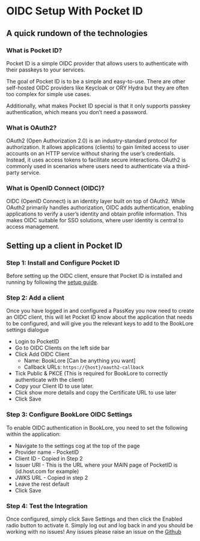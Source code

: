 # OIDC Setup With Pocket ID

## A quick rundown of the technologies

### What is Pocket ID?

Pocket ID is a simple OIDC provider that allows users to authenticate with their passkeys to your services.

The goal of Pocket ID is to be a simple and easy-to-use. There are other self-hosted OIDC providers like Keycloak or ORY Hydra but they are often too complex for simple use cases.

Additionally, what makes Pocket ID special is that it only supports passkey authentication, which means you don’t need a password.

### What is OAuth2?

OAuth2 (Open Authorization 2.0) is an industry-standard protocol for authorization. It allows applications (clients) to gain limited access to user accounts on an HTTP service without sharing the user’s credentials. Instead, it uses access tokens to facilitate secure interactions. OAuth2 is commonly used in scenarios where users need to authenticate via a third-party service.

### What is OpenID Connect (OIDC)?

OIDC (OpenID Connect) is an identity layer built on top of OAuth2. While OAuth2 primarily handles authorization, OIDC adds authentication, enabling applications to verify a user’s identity and obtain profile information. This makes OIDC suitable for SSO solutions, where user identity is central to access management.

## Setting up a client in Pocket ID

### Step 1: Install and Configure Pocket ID

Before setting up the OIDC client, ensure that Pocket ID is installed and running by following the [setup guide](https://github.com/stonith404/pocket-id#setup).

### Step 2: Add a client

Once you have logged in and configured a PassKey you now need to create an OIDC client, this will let Pocket ID know about the application that needs to be configured, and will give you the relevant keys to add to the BookLore settings dialogue

- Login to PocketID
- Go to OIDC Clients on the left side bar
- Click Add OIDC Client
    - Name: BookLore [Can be anything you want]
    - Callback URLs: `https://{host}/oauth2-callback` 
- Tick Public & PKCE (This is required for BookLore to correctly authenticate with the client)
- Copy your Client ID to use later.
- Click show more details and copy the Certificate URL to use later
- Click Save


### Step 3: Configure BookLore OIDC Settings

To enable OIDC authentication in BookLore, you need to set the following within the application:

- Navigate to the settings cog at the top of the page
- Provider name - PocketID 
- Client ID - Copied in Step 2 
- Issuer URI - This is the URL where your MAIN page of PocketID is (id.host.com for example)
- JWKS URL - Copied in step 2
- Leave the rest default 
- Click Save

### Step 4: Test the Integration

Once configured, simply click Save Settings and then click the Enabled radio button to activate it. Simply log out and log back in and you should be working with no issues! Any issues please raise an issue on the [Github](https://github.com/adityachandelgit/BookLore/issues/new)
